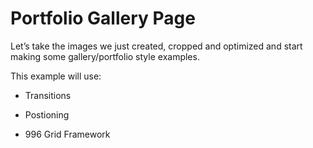 # Portfolio Gallery Page

Let’s take the images we just created, cropped and optimized and start making some gallery/portfolio style examples.

This example will use:

* Transitions

* Postioning

* 996 Grid Framework

